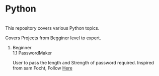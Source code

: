 # Python
<br>
This repository covers various Python topics.
<br>
<p>Covers Projects from Begginer level to expert.</p>

 1. Beginner
	<br>1.1 PasswordMaker

	   User to pass the length and Strength of password required.
	   Inspired from sam Focht, 
   Follow [Here](https://www.youtube.com/watch?v=3j6v4wBZWR8&t=2996&ab_channel=freeCodeCamp.org)
    
        
    


